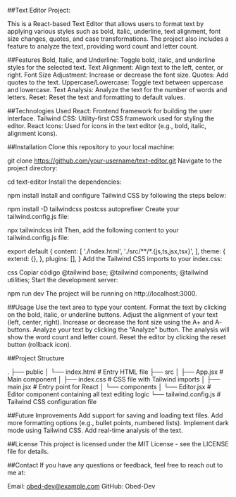 ##Text Editor Project:

This is a React-based Text Editor that allows users to format text by applying various styles such as bold, italic, underline, text alignment, font size changes, quotes, and case transformations. The project also includes a feature to analyze the text, providing word count and letter count.

##Features
Bold, Italic, and Underline: Toggle bold, italic, and underline styles for the selected text.
Text Alignment: Align text to the left, center, or right.
Font Size Adjustment: Increase or decrease the font size.
Quotes: Add quotes to the text.
Uppercase/Lowercase: Toggle text between uppercase and lowercase.
Text Analysis: Analyze the text for the number of words and letters.
Reset: Reset the text and formatting to default values.


##Technologies Used
React: Frontend framework for building the user interface.
Tailwind CSS: Utility-first CSS framework used for styling the editor.
React Icons: Used for icons in the text editor (e.g., bold, italic, alignment icons).

##Installation
Clone this repository to your local machine:

git clone https://github.com/your-username/text-editor.git
Navigate to the project directory:

cd text-editor
Install the dependencies:


npm install
Install and configure Tailwind CSS by following the steps below:


npm install -D tailwindcss postcss autoprefixer
Create your tailwind.config.js file:


npx tailwindcss init
Then, add the following content to your tailwind.config.js file:


export default {
  content: [
    './index.html',
    './src/**/*.{js,ts,jsx,tsx}',
  ],
  theme: {
    extend: {},
  },
  plugins: [],
}
Add the Tailwind CSS imports to your index.css:

css
Copiar código
@tailwind base;
@tailwind components;
@tailwind utilities;
Start the development server:



npm run dev
The project will be running on http://localhost:3000.

##Usage
Use the text area to type your content.
Format the text by clicking on the bold, italic, or underline buttons.
Adjust the alignment of your text (left, center, right).
Increase or decrease the font size using the A+ and A- buttons.
Analyze your text by clicking the "Analyze" button. The analysis will show the word count and letter count.
Reset the editor by clicking the reset button (rollback icon).

##Project Structure

.
├── public
│   └── index.html    # Entry HTML file
├── src
│   ├── App.jsx       # Main component
│   ├── index.css     # CSS file with Tailwind imports
│   ├── main.jsx      # Entry point for React
│   └── components
│       └── Editor.jsx # Editor component containing all text editing logic
└── tailwind.config.js # Tailwind CSS configuration file


##Future Improvements
Add support for saving and loading text files.
Add more formatting options (e.g., bullet points, numbered lists).
Implement dark mode using Tailwind CSS.
Add real-time analysis of the text.

##License
This project is licensed under the MIT License - see the LICENSE file for details.

##Contact
If you have any questions or feedback, feel free to reach out to me at:

Email: obed-dev@example.com
GitHub: Obed-Dev
